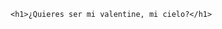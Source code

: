 <!DOCTYPE html>
<html lang="en">
<head>
    <meta charset="UTF-8">
    <meta name="viewport" content="width=device-width, initial-scale=1.0">
    <title>Te amo Jossylin</title>
</head>
<body>

    <h1>¿Quieres ser mi valentine, mi cielo?</h1>
    
</body>
</html>
